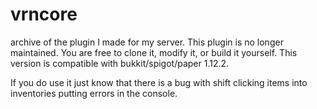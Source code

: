 # vrncore
archive of the plugin I made for my server. This plugin is no longer maintained. 
You are free to clone it, modify it, or build it yourself. 
This version is compatible with bukkit/spigot/paper 1.12.2.

If you do use it just know that there is a bug with shift clicking items into inventories putting errors in the console.
